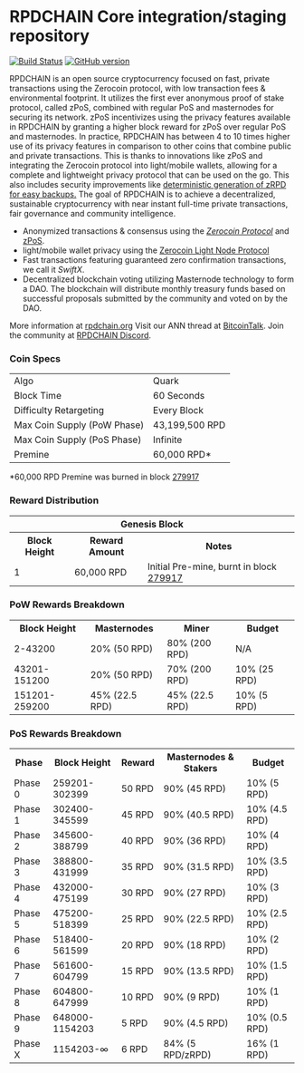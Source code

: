 RPDCHAIN Core integration/staging repository
=====================================

[![Build Status](https://travis-ci.org/RPDCHAIN-Project/RPDCHAIN.svg?branch=master)](https://travis-ci.org/RPDCHAIN-Project/RPDCHAIN) [![GitHub version](https://badge.fury.io/gh/RPDCHAIN-Project%2FRPDCHAIN.svg)](https://badge.fury.io/gh/RPDCHAIN-Project%2FRPDCHAIN)

RPDCHAIN is an open source cryptocurrency focused on fast, private transactions using the Zerocoin protocol, with low transaction fees & environmental footprint.  It utilizes the first ever anonymous proof of stake protocol, called zPoS, combined with regular PoS and masternodes for securing its network. zPoS incentivizes using the privacy features available in RPDCHAIN by granting a higher block reward for zPoS over regular PoS and masternodes. In practice, RPDCHAIN has between 4 to 10 times higher use of its privacy features in comparison to other coins that combine public and private transactions. This is thanks to innovations like zPoS and integrating the Zerocoin protocol into light/mobile wallets, allowing for a complete and lightweight privacy protocol that can be used on the go. This also includes security improvements like [deterministic generation of zRPD for easy backups.](https://www.reddit.com/r/rpdchain/comments/8gbjf7/how_to_use_deterministic_zerocoin_generation/)
The goal of RPDCHAIN is to achieve a decentralized, sustainable cryptocurrency with near instant full-time private transactions, fair governance and community intelligence.
- Anonymized transactions & consensus using the [_Zerocoin Protocol_](http://www.rpdchain.org/zrpd) and [zPoS](https://rpdchain.org/zpos/).
- light/mobile wallet privacy using the [Zerocoin Light Node Protocol](https://rpdchain.org/wp-content/uploads/2018/11/Zerocoin_Light_Node_Protocol.pdf)
- Fast transactions featuring guaranteed zero confirmation transactions, we call it _SwiftX_.
- Decentralized blockchain voting utilizing Masternode technology to form a DAO. The blockchain will distribute monthly treasury funds based on successful proposals submitted by the community and voted on by the DAO.

More information at [rpdchain.org](http://www.rpdchain.org) Visit our ANN thread at [BitcoinTalk](http://www.bitcointalk.org/index.php?topic=1262920). Join the community at [RPDCHAIN Discord](https://discordapp.com/invite/jzqVsJd).

### Coin Specs
<table>
<tr><td>Algo</td><td>Quark</td></tr>
<tr><td>Block Time</td><td>60 Seconds</td></tr>
<tr><td>Difficulty Retargeting</td><td>Every Block</td></tr>
<tr><td>Max Coin Supply (PoW Phase)</td><td>43,199,500 RPD</td></tr>
<tr><td>Max Coin Supply (PoS Phase)</td><td>Infinite</td></tr>
<tr><td>Premine</td><td>60,000 RPD*</td></tr>
</table>

*60,000 RPD Premine was burned in block [279917](http://www.presstab.pw/phpexplorer/RPDCHAIN/block.php?blockhash=206d9cfe859798a0b0898ab00d7300be94de0f5469bb446cecb41c3e173a57e0)

### Reward Distribution

<table>
<th colspan=4>Genesis Block</th>
<tr><th>Block Height</th><th>Reward Amount</th><th>Notes</th></tr>
<tr><td>1</td><td>60,000 RPD</td><td>Initial Pre-mine, burnt in block <a href="http://www.presstab.pw/phpexplorer/RPDCHAIN/block.php?blockhash=206d9cfe859798a0b0898ab00d7300be94de0f5469bb446cecb41c3e173a57e0">279917</a></td></tr>
</table>

### PoW Rewards Breakdown

<table>
<th>Block Height</th><th>Masternodes</th><th>Miner</th><th>Budget</th>
<tr><td>2-43200</td><td>20% (50 RPD)</td><td>80% (200 RPD)</td><td>N/A</td></tr>
<tr><td>43201-151200</td><td>20% (50 RPD)</td><td>70% (200 RPD)</td><td>10% (25 RPD)</td></tr>
<tr><td>151201-259200</td><td>45% (22.5 RPD)</td><td>45% (22.5 RPD)</td><td>10% (5 RPD)</td></tr>
</table>

### PoS Rewards Breakdown

<table>
<th>Phase</th><th>Block Height</th><th>Reward</th><th>Masternodes & Stakers</th><th>Budget</th>
<tr><td>Phase 0</td><td>259201-302399</td><td>50 RPD</td><td>90% (45 RPD)</td><td>10% (5 RPD)</td></tr>
<tr><td>Phase 1</td><td>302400-345599</td><td>45 RPD</td><td>90% (40.5 RPD)</td><td>10% (4.5 RPD)</td></tr>
<tr><td>Phase 2</td><td>345600-388799</td><td>40 RPD</td><td>90% (36 RPD)</td><td>10% (4 RPD)</td></tr>
<tr><td>Phase 3</td><td>388800-431999</td><td>35 RPD</td><td>90% (31.5 RPD)</td><td>10% (3.5 RPD)</td></tr>
<tr><td>Phase 4</td><td>432000-475199</td><td>30 RPD</td><td>90% (27 RPD)</td><td>10% (3 RPD)</td></tr>
<tr><td>Phase 5</td><td>475200-518399</td><td>25 RPD</td><td>90% (22.5 RPD)</td><td>10% (2.5 RPD)</td></tr>
<tr><td>Phase 6</td><td>518400-561599</td><td>20 RPD</td><td>90% (18 RPD)</td><td>10% (2 RPD)</td></tr>
<tr><td>Phase 7</td><td>561600-604799</td><td>15 RPD</td><td>90% (13.5 RPD)</td><td>10% (1.5 RPD)</td></tr>
<tr><td>Phase 8</td><td>604800-647999</td><td>10 RPD</td><td>90% (9 RPD)</td><td>10% (1 RPD)</td></tr>
<tr><td>Phase 9</td><td>648000-1154203</td><td>5 RPD</td><td>90% (4.5 RPD)</td><td>10% (0.5 RPD)</td></tr>
<tr><td>Phase X</td><td>1154203-∞</td><td>6 RPD</td><td>84% (5 RPD/zRPD)</td><td>16% (1 RPD)</td></tr>
</table>
